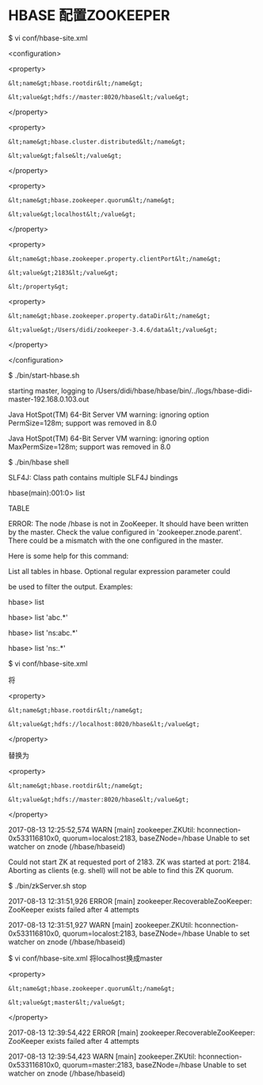 # HBASE 配置ZOOKEEPER

$ vi conf/hbase-site.xml

&lt;configuration&gt;

&lt;property&gt;

```
&lt;name&gt;hbase.rootdir&lt;/name&gt;

&lt;value&gt;hdfs://master:8020/hbase&lt;/value&gt;
```

&lt;/property&gt;

&lt;property&gt;

```
&lt;name&gt;hbase.cluster.distributed&lt;/name&gt;

&lt;value&gt;false&lt;/value&gt;
```

&lt;/property&gt;

&lt;property&gt;

```
&lt;name&gt;hbase.zookeeper.quorum&lt;/name&gt;

&lt;value&gt;localhost&lt;/value&gt;
```

&lt;/property&gt;

&lt;property&gt;

```
&lt;name&gt;hbase.zookeeper.property.clientPort&lt;/name&gt;

&lt;value&gt;2183&lt;/value&gt;

&lt;/property&gt;
```

&lt;property&gt;

```
&lt;name&gt;hbase.zookeeper.property.dataDir&lt;/name&gt;

&lt;value&gt;/Users/didi/zookeeper-3.4.6/data&lt;/value&gt;
```

&lt;/property&gt;

&lt;/configuration&gt;

$ ./bin/start-hbase.sh

starting master, logging to /Users/didi/hbase/hbase/bin/../logs/hbase-didi-master-192.168.0.103.out

Java HotSpot\(TM\) 64-Bit Server VM warning: ignoring option PermSize=128m; support was removed in 8.0

Java HotSpot\(TM\) 64-Bit Server VM warning: ignoring option MaxPermSize=128m; support was removed in 8.0

$ ./bin/hbase shell

SLF4J: Class path contains multiple SLF4J bindings

hbase\(main\):001:0&gt; list

TABLE

ERROR: The node /hbase is not in ZooKeeper. It should have been written by the master. Check the value configured in 'zookeeper.znode.parent'. There could be a mismatch with the one configured in the master.

Here is some help for this command:

List all tables in hbase. Optional regular expression parameter could

be used to filter the output. Examples:

hbase&gt; list

hbase&gt; list 'abc.\*'

hbase&gt; list 'ns:abc.\*'

hbase&gt; list 'ns:.\*'

$ vi conf/hbase-site.xml

将

&lt;property&gt;

```
&lt;name&gt;hbase.rootdir&lt;/name&gt;

&lt;value&gt;hdfs://localhost:8020/hbase&lt;/value&gt;
```

&lt;/property&gt;

替换为

&lt;property&gt;

```
&lt;name&gt;hbase.rootdir&lt;/name&gt;

&lt;value&gt;hdfs://master:8020/hbase&lt;/value&gt;
```

&lt;/property&gt;

2017-08-13 12:25:52,574 WARN  \[main\] zookeeper.ZKUtil: hconnection-0x533116810x0, quorum=localost:2183, baseZNode=/hbase Unable to set watcher on znode \(/hbase/hbaseid\)

Could not start ZK at requested port of 2183.  ZK was started at port: 2184.  Aborting as clients \(e.g. shell\) will not be able to find this ZK quorum.

$ ./bin/zkServer.sh  stop

2017-08-13 12:31:51,926 ERROR \[main\] zookeeper.RecoverableZooKeeper: ZooKeeper exists failed after 4 attempts

2017-08-13 12:31:51,927 WARN  \[main\] zookeeper.ZKUtil: hconnection-0x533116810x0, quorum=localost:2183, baseZNode=/hbase Unable to set watcher on znode \(/hbase/hbaseid\)

$ vi conf/hbase-site.xml  将localhost换成master

&lt;property&gt;

```
&lt;name&gt;hbase.zookeeper.quorum&lt;/name&gt;

&lt;value&gt;master&lt;/value&gt;
```

&lt;/property&gt;

2017-08-13 12:39:54,422 ERROR \[main\] zookeeper.RecoverableZooKeeper: ZooKeeper exists failed after 4 attempts

2017-08-13 12:39:54,423 WARN  \[main\] zookeeper.ZKUtil: hconnection-0x533116810x0, quorum=master:2183, baseZNode=/hbase Unable to set watcher on znode \(/hbase/hbaseid\)

